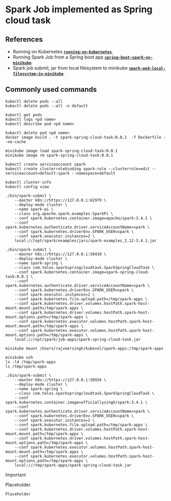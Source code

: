 # Spark Job implemented as Spring cloud task

## References
* Running on Kubernetes [**`running-on-kubernetes`**](https://spark.apache.org/docs/3.4.1/running-on-kubernetes.html#cluster-mode).
* Running Spark Job from a Spring boot app [**`spring-boot-spark-on-minikube`**](https://www.itaydafna.dev/blog/spring-boot-spark-on-minikube/).
* Spark job submit, jar from local filesystem to minikube [**`spark-and-local-filesystem-in-minikube`**](https://jaceklaskowski.github.io/spark-kubernetes-book/demo/spark-and-local-filesystem-in-minikube/).

## Commonly used commands

```shell
kubectl delete pods --all
kubectl delete pods --all -n default

kubectl get pods
kubectl logs <pd name>
kubectl describe pod <pd name>

kubectl delete pod <pd name>
docker image build . -t spark-spring-cloud-task:0.0.1  -f Dockerfile --no-cache

minikube image load spark-spring-cloud-task:0.0.1
minikube image rm spark-spring-cloud-task:0.0.1 

kubectl create serviceaccount spark
kubectl create clusterrolebinding spark-role --clusterrole=edit --serviceaccount=default:spark --namespace=default

kubectl cluster-info
kubectl config view

./bin/spark-submit \
    --master k8s://https://127.0.0.1:62979 \
    --deploy-mode cluster \
    --name spark-pi \
    --class org.apache.spark.examples.SparkPi \
    --conf spark.kubernetes.container.image=apache/spark:3.4.1 \
    --conf spark.kubernetes.authenticate.driver.serviceAccountName=spark \
    --conf spark.kubernetes.driverEnv.SPARK_USER=spark \
    --conf spark.executor.instances=2 \
    local:///opt/spark/examples/jars/spark-examples_2.12-3.4.1.jar
    
./bin/spark-submit \
    --master k8s://https://127.0.0.1:58410 \
    --deploy-mode cluster \
    --name spark-spring \
    --class com.telos.sparkspringcloudtask.SparkSpringCloudTask \
    --conf spark.kubernetes.container.image=spark-spring-cloud-task:0.0.1 \
    --conf spark.kubernetes.authenticate.driver.serviceAccountName=spark \
    --conf spark.kubernetes.driverEnv.SPARK_USER=spark \
    --conf spark.executor.instances=2 \
    --conf spark.kubernetes.file.upload.path=/tmp/spark-apps \
    --conf spark.kubernetes.driver.volumes.hostPath.spark-host-mount.mount.path=/tmp/spark-apps \
    --conf spark.kubernetes.driver.volumes.hostPath.spark-host-mount.options.path=/tmp/spark-apps \
    --conf spark.kubernetes.executor.volumes.hostPath.spark-host-mount.mount.path=/tmp/spark-apps \
    --conf spark.kubernetes.executor.volumes.hostPath.spark-host-mount.options.path=/tmp/spark-apps \
    local:///opt/spark/job-apps/spark-spring-cloud-task.jar
```

```shell
minikube mount /Users/rajveersingh/kubevol/spark-apps:/tmp/spark-apps

minikube ssh
ls -ld /tmp/spark-apps
ls /tmp/spark-apps
```

```shell
./bin/spark-submit \
    --master k8s://https://127.0.0.1:50926 \
    --deploy-mode cluster \
    --name spark-spring \
    --class com.telos.sparkspringcloudtask.SparkSpringCloudTask \
    --conf spark.kubernetes.container.image=officiallysingh/spark:3.4.1 \
    --conf spark.kubernetes.authenticate.driver.serviceAccountName=spark \
    --conf spark.kubernetes.driverEnv.SPARK_USER=spark \
    --conf spark.executor.instances=2 \
    --conf spark.kubernetes.file.upload.path=/tmp/spark-apps \
    --conf spark.kubernetes.driver.volumes.hostPath.spark-host-mount.mount.path=/tmp/spark-apps \
    --conf spark.kubernetes.driver.volumes.hostPath.spark-host-mount.options.path=/tmp/spark-apps \
    --conf spark.kubernetes.executor.volumes.hostPath.spark-host-mount.mount.path=/tmp/spark-apps \
    --conf spark.kubernetes.executor.volumes.hostPath.spark-host-mount.options.path=/tmp/spark-apps \
    local:///tmp/spark-apps/spark-spring-cloud-task.jar
```

> [!IMPORTANT]
Placeholder.

```java
Placeholder
```
